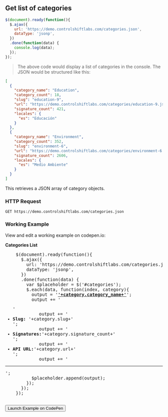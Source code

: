 ## Get list of categories

```js
$(document).ready(function(){
  $.ajax({
    url: 'https://demo.controlshiftlabs.com/categories.json',
    dataType: 'jsonp',
  })
  .done(function(data) {
    console.log(data);
  });
});
```

> The above code would display a list of categories in the console.  The JSON would be structured like this:

```json
[
  {
    "category_name": "Education",
    "category_count": 18,
    "slug": "education-9",
    "url": "https://demo.controlshiftlabs.com/categories/education-9.json",
    "signature_count": 421,
    "locales": {
      "es": "Educación"
    }
  },
  {
    "category_name": "Environment",
    "category_count": 352,
    "slug": "environment-6",
    "url": "https://demo.controlshiftlabs.com/categories/environment-6.json",
    "signature_count": 2606,
    "locales": {
      "es": "Medio Ambiente"
    }
  }
]
```

This retrieves a JSON array of category objects.

### HTTP Request

`GET https://demo.controlshiftlabs.com/categories.json`

### Working Example

View and edit a working example on codepen.io:

<div class="js-codepen-data hidden" data-title="ControlShift Labs: Categories List Example">
  <div class="codepen-html">
    <strong>Categories List</strong>
    <div id="categories">
    </div>
  </div>
  <pre class="codepen-js">
    $(document).ready(function(){
      $.ajax({
        url: 'https://demo.controlshiftlabs.com/categories.json',
        dataType: 'jsonp',
      })
      .done(function(data) {
        var $placeholder = $('#categories');
        $.each(data, function(index, category){
          output = '<strong><a href="'+category.url+'">'+category.category_name+'</a></strong>';
          output += '<ul>'
          output += '<li><strong>Slug:</strong> '+category.slug+'</li>';
          output += '<li><strong>Signatures:</strong>'+category.signature_count+'</li>';
          output += '<li><strong>API URL:</strong>'+category.url+'</li>';
          output += '</ul><hr/>';
          $placeholder.append(output);
        });
      });
    });
  </pre>
</div>

<form action="https://codepen.io/pen/define" method="POST" target="_blank" class="hidden">
  <input type="hidden" name="data" class="js-data" value="">
  <input type="submit" value="Launch Example on CodePen">
</form>
